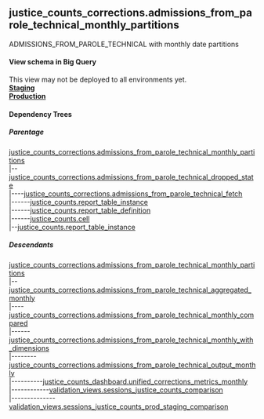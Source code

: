 ## justice_counts_corrections.admissions_from_parole_technical_monthly_partitions
ADMISSIONS_FROM_PAROLE_TECHNICAL with monthly date partitions

#### View schema in Big Query
This view may not be deployed to all environments yet.<br/>
[**Staging**](https://console.cloud.google.com/bigquery?pli=1&p=recidiviz-staging&page=table&project=recidiviz-staging&d=justice_counts_corrections&t=admissions_from_parole_technical_monthly_partitions)
<br/>
[**Production**](https://console.cloud.google.com/bigquery?pli=1&p=recidiviz-123&page=table&project=recidiviz-123&d=justice_counts_corrections&t=admissions_from_parole_technical_monthly_partitions)
<br/>

#### Dependency Trees

##### Parentage
[justice_counts_corrections.admissions_from_parole_technical_monthly_partitions](../justice_counts_corrections/admissions_from_parole_technical_monthly_partitions.md) <br/>
|--[justice_counts_corrections.admissions_from_parole_technical_dropped_state](../justice_counts_corrections/admissions_from_parole_technical_dropped_state.md) <br/>
|----[justice_counts_corrections.admissions_from_parole_technical_fetch](../justice_counts_corrections/admissions_from_parole_technical_fetch.md) <br/>
|------[justice_counts.report_table_instance](../justice_counts/report_table_instance.md) <br/>
|------[justice_counts.report_table_definition](../justice_counts/report_table_definition.md) <br/>
|------[justice_counts.cell](../justice_counts/cell.md) <br/>
|--[justice_counts.report_table_instance](../justice_counts/report_table_instance.md) <br/>


##### Descendants
[justice_counts_corrections.admissions_from_parole_technical_monthly_partitions](../justice_counts_corrections/admissions_from_parole_technical_monthly_partitions.md) <br/>
|--[justice_counts_corrections.admissions_from_parole_technical_aggregated_monthly](../justice_counts_corrections/admissions_from_parole_technical_aggregated_monthly.md) <br/>
|----[justice_counts_corrections.admissions_from_parole_technical_monthly_compared](../justice_counts_corrections/admissions_from_parole_technical_monthly_compared.md) <br/>
|------[justice_counts_corrections.admissions_from_parole_technical_monthly_with_dimensions](../justice_counts_corrections/admissions_from_parole_technical_monthly_with_dimensions.md) <br/>
|--------[justice_counts_corrections.admissions_from_parole_technical_output_monthly](../justice_counts_corrections/admissions_from_parole_technical_output_monthly.md) <br/>
|----------[justice_counts_dashboard.unified_corrections_metrics_monthly](../justice_counts_dashboard/unified_corrections_metrics_monthly.md) <br/>
|------------[validation_views.sessions_justice_counts_comparison](../validation_views/sessions_justice_counts_comparison.md) <br/>
|--------------[validation_views.sessions_justice_counts_prod_staging_comparison](../validation_views/sessions_justice_counts_prod_staging_comparison.md) <br/>

